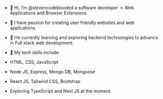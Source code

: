 - 👋 Hi, I’m @stevencodeblooded a software developer -> Web Applications and Browser Extensions.
  
- 👀 I have passion for creating user friendly websites and web applications.
  
- 🌱 I’m currently learning and exploring backend technologies to advance in Full stack web development.
- 💞️ My tech skills include:
- HTML, CSS, JavaScript
- Node JS, Express, Mongo DB, Mongoose
- React JS, Tailwind CSS, Bootstrap
- Exploring TypeScript and Next JS at the moment

<!---
stevencodeblooded/stevencodeblooded is a ✨ special ✨ repository because its `README.md` (this file) appears on your GitHub profile.
You can click the Preview link to take a look at your changes.
--->
